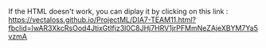 If the HTML doesn't work, you can diplay it by clicking on this link : https://vectaloss.github.io/ProjectML/DIA7-TEAM11.html?fbclid=IwAR3XkcRsOod4JtixGtIfjz3l0C8JHj7HRV1jrPFMmNeZAjeXBYM7Ya5vzmA

